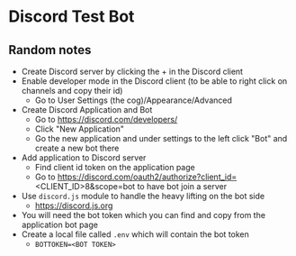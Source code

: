 # Discord Test Bot

## Random notes
- Create Discord server by clicking the + in the Discord client
- Enable developer mode in the Discord client (to be able to right click on channels and copy their id)
    - Go to User Settings (the cog)/Appearance/Advanced
- Create Discord Application and Bot
    - Go to https://discord.com/developers/
    - Click "New Application"
    - Go the new application and under settings to the left click "Bot" and create a new bot there
- Add application to Discord server
    - Find client id token on the application page
    - Go to https://discord.com/oauth2/authorize?client_id=<CLIENT_ID>8&scope=bot to have bot join a server
- Use `discord.js` module to handle the heavy lifting on the bot side
    - https://discord.js.org
- You will need the bot token which you can find and copy from the application bot page
- Create a local file called `.env` which will contain the bot token
    - `BOTTOKEN=<BOT TOKEN>`